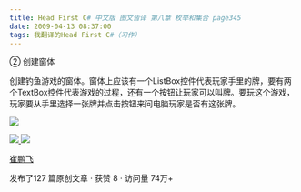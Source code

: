 ```yaml
---
title: Head First C# 中文版 图文皆译 第八章 枚举和集合 page345
date: 2009-04-13 08:37:00
tags: 我翻译的Head First C#（习作）
---
```

②  创建窗体

  

创建钓鱼游戏的窗体。窗体上应该有一个ListBox控件代表玩家手里的牌，要有两个TextBox控件代表游戏的过程，还有一个按钮让玩家可以叫牌。要玩这个游戏，
玩家要从手里选择一张牌并点击按钮来问电脑玩家是否有这张牌。

  

![](https://p-blog.csdn.net/images/p_blog_csdn_net/cuipengfei1/EntryImages/20090413/2009-04-13_08-23-13.jpg)



[ ![](https://profile.csdnimg.cn/5/2/5/3_cuipengfei1)
![](https://g.csdnimg.cn/static/user-reg-year/1x/11.png)
](https://blog.csdn.net/cuipengfei1)

[ 崔鹏飞 ](https://blog.csdn.net/cuipengfei1)

发布了127 篇原创文章  ·  获赞 8  ·  访问量 74万+

